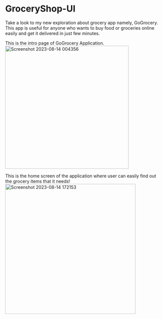 # GroceryShop-UI
Take a look to my new exploration about grocery app namely, GoGrocery. This app is useful for anyone who wants to buy food or groceries online easily and get it delivered in just few minutes.

This is the intro page of GoGrocery Application.
<img width="392" alt="Screenshot 2023-08-14 004356" src="https://github.com/kanishthaaaa/GroceryShop-UI/assets/108674401/2be94d94-e1f7-4627-8b2b-0188dfb5d41f">

This is the home screen of the application where user can easily find out the grocery items that it needs!
<img width="414" alt="Screenshot 2023-08-14 172153" src="https://github.com/kanishthaaaa/GroceryShop-UI/assets/108674401/e4eb4e01-8e77-4448-8852-927190c88523">
